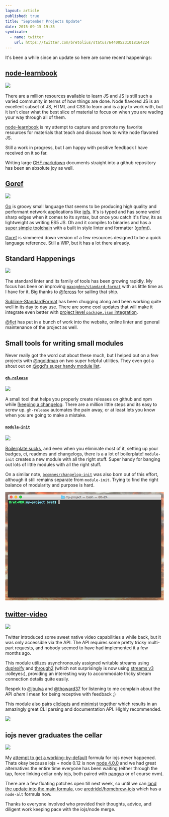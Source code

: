 ```yaml
---
layout: article
published: true
title: "September Projects Update"
date: 2015-09-15 19:35
syndicate:
  - name: twitter
    url: https://twitter.com/bretolius/status/644005231018164224
---
```


It's been a while since an update so here are some recent happenings:

## [node-learnbook](https://github.com/bcomnes/node-learnbook)

[![](https://farm1.staticflickr.com/568/20833555994_7da961145b_o.png)](https://github.com/bcomnes/node-learnbook)

There are a million resources available to learn JS and JS is still such a varied community in terms of how things are done.  Node flavored JS is an excellent subset of JS, HTML and CSS to learn and is a joy to work with, but it isn't clear what the best slice of material to focus on when you are wading your way through all of them.

[node-learnbook](https://github.com/bcomnes/node-learnbook) is my attempt to capture and promote my favorite resources for materials that teach and discuss how to write node flavored JS.

Still a work in progress, but I am happy with positive feedback I have received on it so far.

Writing large [GHF markdown](https://help.github.com/articles/github-flavored-markdown/) documents straight into a github repository has been an absolute joy as well.

## [Goref](https://github.com/bcomnes/goref)

[![](https://farm1.staticflickr.com/641/20835149643_445d9a0df9_o.png)](https://github.com/bcomnes/goref)

[Go](https://golang.org/) is groovy small language that seems to be producing high quality and performant network applications like [ipfs](http://ipfs.io/).  It's is typed and has some weird sharp edges when it comes to its syntax, but once you catch it's flow, its as lightweight as writing ES5 JS.  Oh and it compiles to binaries and has a [super simple toolchain](https://golang.org/doc/code.html) with a built in style linter and formatter ([gofmt](https://golang.org/cmd/gofmt/)).

[Goref](https://github.com/bcomnes/goref) is simmered down version of a few resources designed to be a quick language reference.  Still a WIP, but it has a lot there already.

## Standard Happenings

[![](https://farm1.staticflickr.com/769/21445284342_2b6419d557_o.png)](http://standardjs.com/)

The standard linter and its family of tools has been growing rapidly.  My focus has been on improving [`maxogden/standard-format`](https://github.com/maxogden/standard-format) with as little time as I have for it.  Big thanks to [@feross](http://feross.org/) for sailing that ship.

[Sublime-StandardFormat](https://packagecontrol.io/packages/StandardFormat) has been chugging along and been working quite well in its day to day use.  There are some cool updates that will make it integrate even better with [project level `package.json` integration](https://github.com/bcomnes/sublime-standard-format/issues/30).

[@flet](https://twitter.com/flettre) has put in a bunch of work into the website, online linter and general maintenance of the project as well.

## Small tools for writing small modules

Never really got the word out about these much, but I helped out on a few projects with [@ngoldman](http://ngoldman.me/) on two super helpful utilities.  They even got a shout out on [@ogd's super handy module list](https://github.com/maxogden/maintenance-modules).

#### [`gh-release`](https://github.com/ngoldman/gh-release)

[![](https://github.com/ngoldman/gh-release/raw/master/demo.gif)](https://github.com/ngoldman/gh-release)

A small tool that helps you properly create releases on github and npm while [[keeping a changelog](http://keepachangelog.com/).  There are a million little steps and its easy to screw up.  `gh-release` automates the pain away, or at least lets you know when you are going to make a mistake.

#### [`module-init`](https://github.com/ngoldman/module-init)

[![](https://farm1.staticflickr.com/781/21456244825_b46a82c796_o.png)](https://github.com/ngoldman/module-init)

[Boilerplate sucks](http://nodejsreactions.tumblr.com/post/71214841806/you-know-theres-a-yeoman-generator-for-that), and even when you eliminate most of it, setting up your badges, ci, readmes and changelogs, there is a a lot of boilerplate!  `module-init` creates a new module with all the right stuff.   Super handy for banging out lots of little modules with all the right stuff.

On a similar note, [`bcomnes/changelog-init`](https://github.com/bcomnes/changelog-init) was also born out of this effort, although it still remains separate from `module-init`.  Trying to find the right balance of modularity and purpose is hard.

[![](https://github.com/bcomnes/changelog-init/raw/master/changelog-init.gif)](https://github.com/bcomnes/changelog-init)

## [twitter-video](https://github.com/bcomnes/twitter-video)

[![](https://farm6.staticflickr.com/5656/21269345749_f9943f16a6_o.png)](https://twitter.com/bretolius/status/636763594219130880)

Twitter introduced some sweet native video capabilities a while back, but it was only accessible via the API.  The API requires some pretty tricky multi-part requests, and nobody seemed to have had implemented it a few months ago.

This module utilizes asynchronously assigned writable streams using [duplexify](https://github.com/mafintosh/duplexify) and [through2](https://github.com/rvagg/through2) (which not surprisingly is now using [streams v3](https://nodejs.org/api/stream.html) :rolleyes:), providing an interesting way to accommodate tricky stream connection details quite easily.

Respek to [@jbulva](https://twitter.com/jbulava) and [@thoward37](https://twitter.com/thoward37/) for listening to me complain about the API *ahem* I mean for being receptive with feedback ;)

This module also pairs [cliclopts](https://github.com/finnp/cliclopts) and [minimist](https://www.npmjs.com/package/minimist) together which results in an amazingly great CLI parsing and documentation API.  Highly recommended.

[![](https://github.com/finnp/cliclopts/raw/master/cliclopts.png)](https://github.com/finnp/cliclopts)

## iojs never graduates the cellar

[![](https://farm1.staticflickr.com/675/21430268116_51268ef9d0_o.png)](https://github.com/Homebrew/homebrew/pull/36369)

My [attempt to get a working-by-default](https://github.com/Homebrew/homebrew/pull/36369) formula for iojs never happened.  Thats okay because iojs + node 0.12 is now [node 4.0.0](https://medium.com/node-js-javascript/4-0-is-the-new-1-0-386597a3436d) and we had great alternatives the entire time everyone has been waiting (either through the tap, force linking cellar only iojs, both paired with [pangyp](https://www.npmjs.com/package/pangyp) or of course nvm).

There are a few floating patches open till next week, so until we can [land the update into the main formula](https://github.com/Homebrew/homebrew/pull/43973), use [aredridel/homebrew-iojs](https://github.com/aredridel/homebrew-iojs) which has a `node-alt` formula now.

Thanks to everyone involved who provided their thoughts, advice, and diligent work keeping pace with the iojs/node merge.
